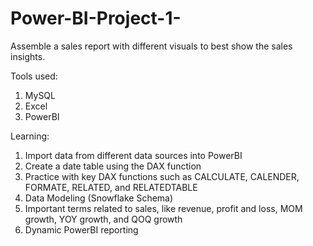 # Power-BI-Project-1-
Assemble a sales report with different visuals to best show the sales insights.

Tools used:
1. MySQL
2. Excel
3. PowerBI

Learning:
1. Import data from different data sources into PowerBI
2. Create a date table using the DAX function
3. Practice with key DAX functions such as CALCULATE, CALENDER, FORMATE, RELATED, and RELATEDTABLE
4. Data Modeling (Snowflake Schema)
5. Important terms related to sales, like revenue, profit and loss, MOM growth, YOY growth, and QOQ growth
6. Dynamic PowerBI reporting
